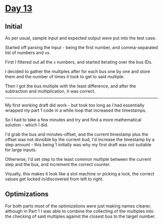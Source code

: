 # [Day 13](https://adventofcode.com/2020/day/13)

## Initial

As per usual, sample input and expected output were put into the test case.

Started off parsing the input - being the first number, and comma-separated list of numbers and `x`s.

First I filtered out all the `x` numbers, and started iterating over the bus IDs.

I decided to gather the multiples after for each bus one by one and store them and the number of times it took to get to said multiple.

Then I got the bus multiple with the least difference, and after the subtraction and multiplication, it was correct.

***

My first working draft did work - but took too long as I had essentially wrapped my part 1 code in a while loop that increased the timestamps.

So I had to take a few minutes and try and find a more mathematical solution - which I did.

I'd grab the bus and minutes-offset, and the current timestamp plus the offset was not divisible by the current bud, I'd increase the timestamp by a step amount - this being 1 initially was why my first draft was not suitable for large inputs.

Otherwise, I'd set step to the least common multiple between the current step and the bus, and increment the correct counter.

Visually, this makes it look like a slot machine or picking a lock, the correct values get locked in/discovered from left to right.

## Optimizations

For both parts most of the optimizations were just making names clearer, although in Part 1 I was able to combine the collecting of the multiples into the checking of said multiples against the closest bus to the target number.
